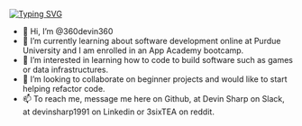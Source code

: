 [![Typing SVG](https://readme-typing-svg.demolab.com?font=Fira+Code&pause=1000&color=F7E615&random=false&width=435&lines=App+Academy+Student)](https://git.io/typing-svg)

- 👋 Hi, I’m @360devin360
- 🌱 I’m currently learning about software development online at Purdue University and I am enrolled in an App Academy bootcamp.
- 👀 I’m interested in learning how to code to build software such as games or data infrastructures.
- 💞️ I’m looking to collaborate on beginner projects and would like to start helping refactor code.
- 📫 To reach me, message me here on Github, at Devin Sharp on Slack, at devinsharp1991 on Linkedin or 3sixTEA on reddit.

<!---
360devin360/360devin360 is a ✨ special ✨ repository because its `README.md` (this file) appears on your GitHub profile.
You can click the Preview link to take a look at your changes.
--->
